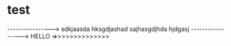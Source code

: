 # test
---------------->
sdkjaasda
hksgdjashad
sajhasgdjhda
hjdgasj
----------------->
HELLO =>>>>>>>>>>>>>>